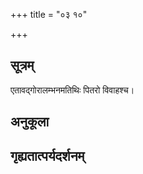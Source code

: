 +++
title = "०३ १०"

+++
## सूत्रम्
एतावद्गोरालम्भनमतिथिः पितरो विवाहश्च।
## अनुकूला

## गृह्यतात्पर्यदर्शनम्

